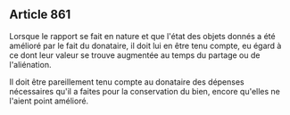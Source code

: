 Article 861
----
Lorsque le rapport se fait en nature et que l'état des objets donnés a été
amélioré par le fait du donataire, il doit lui en être tenu compte, eu égard à
ce dont leur valeur se trouve augmentée au temps du partage ou de l'aliénation.

Il doit être pareillement tenu compte au donataire des dépenses nécessaires
qu'il a faites pour la conservation du bien, encore qu'elles ne l'aient point
amélioré.
